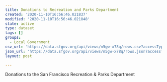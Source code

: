```yaml
---
title: Donations to Recreation and Parks Department
created: '2020-11-10T16:56:46.021837'
modified: '2020-11-10T16:56:46.021848'
state: active
type: dataset
tags: []
groups:
  - Local Government
csv_url: 'https://data.sfgov.org/api/views/n5gw-x78q/rows.csv?accessType=DOWNLOAD'
json_url: 'https://data.sfgov.org/api/views/n5gw-x78q/rows.json?accessType=DOWNLOAD'
layout: post

---
```

Donations to the San Francisco Recreation & Parks Department
